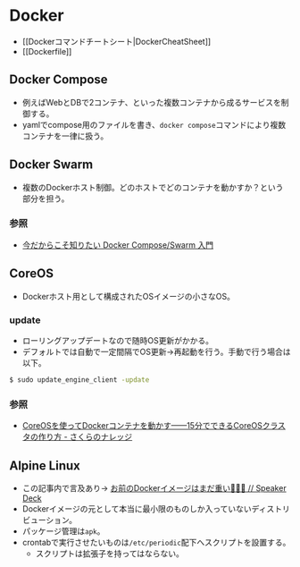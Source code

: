 Docker
========

* [[Dockerコマンドチートシート|DockerCheatSheet]]
* [[Dockerfile]]

Docker Compose
----

* 例えばWebとDBで2コンテナ、といった複数コンテナから成るサービスを制御する。
* yamlでcompose用のファイルを書き、`docker compose`コマンドにより複数コンテナを一律に扱う。

Docker Swarm
----

* 複数のDockerホスト制御。どのホストでどのコンテナを動かすか？という部分を担う。

### 参照

* [今だからこそ知りたい Docker Compose/Swarm 入門](http://www.slideshare.net/zembutsu/introduction-to-docker-compose-and-swarm)

CoreOS
----

* Dockerホスト用として構成されたOSイメージの小さなOS。

### update

* ローリングアップデートなので随時OS更新がかかる。
* デフォルトでは自動で一定間隔でOS更新→再起動を行う。手動で行う場合は以下。

```bash
$ sudo update_engine_client -update
```

### 参照

* [CoreOSを使ってDockerコンテナを動かす——15分でできるCoreOSクラスタの作り方 - さくらのナレッジ](http://knowledge.sakura.ad.jp/tech/3390/)

Alpine Linux
----

* この記事内で言及あり→ [お前のDockerイメージはまだ重い💢💢💢 // Speaker Deck](https://speakerdeck.com/stormcat24/oqian-falsedockerimezihamadazhong-i)
* Dockerイメージの元として本当に最小限のものしか入っていないディストリビューション。
* パッケージ管理は`apk`。
* crontabで実行させたいものは`/etc/periodic`配下へスクリプトを設置する。
  * スクリプトは拡張子を持ってはならない。